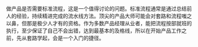 做产品是否需要标准流程，这是一个值得讨论的问题。标准流程通常是通过总结前人的经验，持续精进完成的流水线方法。顶尖的产品大师可能会对套路和流程嗤之以鼻，但那是极少人才有的资格。作为多数产品经理从业者，能把流程按部就班的执行，至少保证了自己不会出错，达到最基本的及格线，所以在开始产品工作之前，先从套路学起，会是一个入门的捷径。


